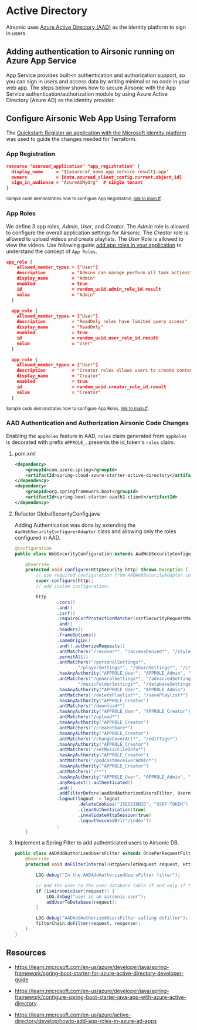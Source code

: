 # Active Directory

Airsonic uses [Azure Active Directory (AAD)](https://learn.microsoft.com/en-us/azure/active-directory/develop/) as the identity platform to sign in users.  

## Adding authentication to Airsonic running on Azure App Service

App Service provides built-in authentication and authorization support, so you can sign in users and access data by writing minimal or no code in your web app.  The steps below shows how to secure Airsonic with the App Service authentication/authorization module by using Azure Active Directory (Azure AD) as the identity provider.

## Configure Airsonic Web App Using Terraform

The [Quickstart: Register an application with the Microsoft identity platform](https://learn.microsoft.com/en-us/azure/active-directory/develop/quickstart-register-app) was used to guide the changes needed for Terraform.

### App Registration

```json
resource "azuread_application" "app_registration" {
  display_name     = "${azurecaf_name.app_service.result}-app"
  owners           = [data.azuread_client_config.current.object_id]
  sign_in_audience = "AzureADMyOrg"  # single tenant
}
```
<sup>Sample code demonstrates how to configure App Registration, [link to main.tf](https://github.com/Azure/reliable-web-app-pattern-java/blob/eb73a37be3d011112286df4e5853228f55cb377f/terraform/modules/app-service/main.tf#L80).</sup>

### App Roles

We define 3 app roles, *Admin*, *User*, and *Creator*. The *Admin* role is allowed to configure the overall application settings for Airsonic. The *Creator* role is allowed to upload videos and create playlists.  The *User* Role is allowed to view the videos. Use following guide [add app roles in your application](https://docs.microsoft.com/azure/active-directory/develop/howto-add-app-roles-in-azure-ad-apps) to understand the concept of `App Roles`.

```json
app_role {
    allowed_member_types = ["User"]
    description          = "Admins can manage perform all task actions"
    display_name         = "Admin"
    enabled              = true
    id                   = random_uuid.admin_role_id.result
    value                = "Admin"
  }

  app_role {
    allowed_member_types = ["User"]
    description          = "ReadOnly roles have limited query access"
    display_name         = "ReadOnly"
    enabled              = true
    id                   = random_uuid.user_role_id.result
    value                = "User"
  }

  app_role {
    allowed_member_types = ["User"]
    description          = "Creator roles allows users to create content"
    display_name         = "Creator"
    enabled              = true
    id                   = random_uuid.creator_role_id.result
    value                = "Creator"
  }
```
<sup>Sample code demonstrates how to configure App Roles, [link to main.tf](https://github.com/Azure/reliable-web-app-pattern-java/blob/eb73a37be3d011112286df4e5853228f55cb377f/terraform/modules/app-service/main.tf#L98).</sup>

### AAD Authentication and Authorization Airsonic Code Changes

Enabling the `appRoles` feature in AAD, `roles` claim generated from `appRoles` is decorated with prefix `APPROLE_`. presents the id_token's `roles` claim.

1. pom.xml

    ```xml
    <dependency>
        <groupId>com.azure.spring</groupId>
        <artifactId>spring-cloud-azure-starter-active-directory</artifactId>
    </dependency>
    <dependency>
        <groupId>org.springframework.boot</groupId>
        <artifactId>spring-boot-starter-oauth2-client</artifactId>
    </dependency>
    ```
1. Refactor GlobalSecurityConfig.java

    Adding Authentication was done by extending the `AadWebSecurityConfigurerAdapter` class and allowing only the roles configured in AAD.

    ```java
    @Configuration
    public class WebSecurityConfiguration extends AadWebSecurityConfigurerAdapter {

        @Override
        protected void configure(HttpSecurity http) throws Exception {
            // use required configuration from AADWebSecurityAdapter.configure:
            super.configure(http);
            // add custom configuration:

            http
                    .cors()
                    .and()
                    .csrf()
                    .requireCsrfProtectionMatcher(csrfSecurityRequestMatcher)
                    .and()
                    .headers()
                    .frameOptions()
                    .sameOrigin()
                    .and().authorizeRequests()
                    .antMatchers("/recover*", "/accessDenied*", "/style/**", "/icons/**", "/flash/**", "/script/**", "/error")
                    .permitAll()
                    .antMatchers("/personalSettings*",
                            "/playerSettings*", "/shareSettings*", "/credentialsSettings*")
                    .hasAnyAuthority("APPROLE_User", "APPROLE_Admin", "APPROLE_Creator")
                    .antMatchers("/generalSettings*", "/advancedSettings*", "/userSettings*",
                            "/musicFolderSettings*", "/databaseSettings*", "/transcodeSettings*", "/rest/startScan*")
                    .hasAnyAuthority("APPROLE_User", "APPROLE_Admin")
                    .antMatchers("/deletePlaylist*", "/savePlaylist*")
                    .hasAnyAuthority("APPROLE_Creator")
                    .antMatchers("/download*")
                    .hasAnyAuthority("APPROLE_User", "APPROLE_Creator")
                    .antMatchers("/upload*")
                    .hasAnyAuthority("APPROLE_Creator")
                    .antMatchers("/createShare*")
                    .hasAnyAuthority("APPROLE_Creator")
                    .antMatchers("/changeCoverArt*", "/editTags*")
                    .hasAnyAuthority("APPROLE_Creator")
                    .antMatchers("/setMusicFileInfo*")
                    .hasAnyAuthority("APPROLE_Creator")
                    .antMatchers("/podcastReceiverAdmin*")
                    .hasAnyAuthority("APPROLE_Creator")
                    .antMatchers("/**")
                    .hasAnyAuthority("APPROLE_User", "APPROLE_Admin", "APPROLE_Creator")
                    .anyRequest().authenticated()
                    .and()
                    .addFilterBefore(aadAddAuthorizedUsersFilter, UsernamePasswordAuthenticationFilter.class)
                    .logout(logout -> logout
                            .deleteCookies("JSESSIONID", "XSRF-TOKEN")
                            .clearAuthentication(true)
                            .invalidateHttpSession(true)
                            .logoutSuccessUrl("/index"))
                    ;
        }
    ``` 

1. Implement a Spring Filter to add authenticated users to Airsonic DB.

    ```java
    public class AADAddAuthorizedUsersFilter extends OncePerRequestFilter {
        @Override
        protected void doFilterInternal(HttpServletRequest request, HttpServletResponse response, FilterChain filterChain) throws ServletException, IOException {

            LOG.debug("In the AADAddAuthorizedUsersFilter filter");

            // Add the user to the User database table if and only if they have a valid app role.
            if (isAirsonicUser(request)) {
                LOG.debug("user is an airsonic user");
                addUserToDatabase(request);
            }

            LOG.debug("AADAddAuthorizedUsersFilter calling doFilter");
            filterChain.doFilter(request, response);
        }
    }
    ```


## Resources

* https://learn.microsoft.com/en-us/azure/developer/java/spring-framework/spring-boot-starter-for-azure-active-directory-developer-guide

* https://learn.microsoft.com/en-us/azure/developer/java/spring-framework/configure-spring-boot-starter-java-app-with-azure-active-directory

* https://learn.microsoft.com/en-us/azure/active-directory/develop/howto-add-app-roles-in-azure-ad-apps
